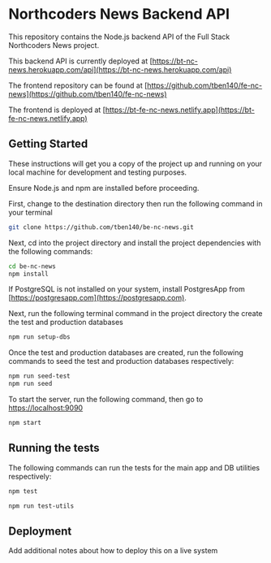 # Northcoders News Backend API

This repository contains the Node.js backend API of the Full Stack Northcoders News project.

This backend API is currently deployed at [https://bt-nc-news.herokuapp.com/api](https://bt-nc-news.herokuapp.com/api)

The frontend repository can be found at [https://github.com/tben140/fe-nc-news](https://github.com/tben140/fe-nc-news)

The frontend is deployed at [https://bt-fe-nc-news.netlify.app](https://bt-fe-nc-news.netlify.app)

## Getting Started

These instructions will get you a copy of the project up and running on your local machine for development and testing purposes.

Ensure Node.js and npm are installed before proceeding.

First, change to the destination directory then run the following command in your terminal

```bash
git clone https://github.com/tben140/be-nc-news.git
```

Next, cd into the project directory and install the project dependencies with the following commands:

```bash
cd be-nc-news
npm install
```

If PostgreSQL is not installed on your system, install PostgresApp from [https://postgresapp.com](https://postgresapp.com).

Next, run the following terminal command in the project directory the create the test and production databases

```bash
npm run setup-dbs
```

Once the test and production databases are created, run the following commands to seed the test and production databases respectively:

```bash
npm run seed-test
npm run seed
```

To start the server, run the following command, then go to [https://localhost:9090](https://localhost:9090)

```bash
npm start
```

## Running the tests

The following commands can run the tests for the main app and DB utilities respectively:

```bash
npm test
```

```bash
npm run test-utils
```

## Deployment

Add additional notes about how to deploy this on a live system
